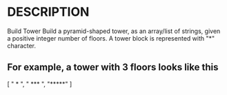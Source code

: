 # DESCRIPTION #

Build Tower
Build a pyramid-shaped tower, as an array/list of strings, given a positive integer number of floors. A tower block is represented with "*" character.

## For example, a tower with 3 floors looks like this ##

[
  "  *  ",
  " *** ",
  "*****"
]
